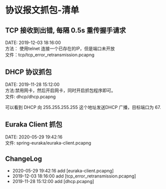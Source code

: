 
# 协议报文抓包-清单

## TCP 接收到出错, 每隔 0.5s 重传握手请求
DATE: 2019-12-03 18:16:00  
方法： 使用telnet 连接一个已存在的IP，但是端口未开放  
文件：tcp/tcp_error_retransmission.pcapng  

## DHCP 协议抓包
DATE: 2019-11-28 15:12:00  
方法:禁用网卡，然后开启网卡，同时开启抓包程序即可。  
文件: dhcp/dhcp.pcapng  

可以看到 DHCP 向 255.255.255.255 这个地址发送DHCP 广播，目标端口为 67.

## Euraka Client 抓包
DATE: 2020-05-29 19:42:16  
文件: spring-euraka/euraka-client.pcapng 


## ChangeLog

- 2020-05-29 19:42:16 add [euraka-client.pcapng]
- 2019-12-03 18:16:00 add [tcp_error_retransmission.pcapng]
- 2019-11-28 15:12:00 add [dhcp.pcapng]

